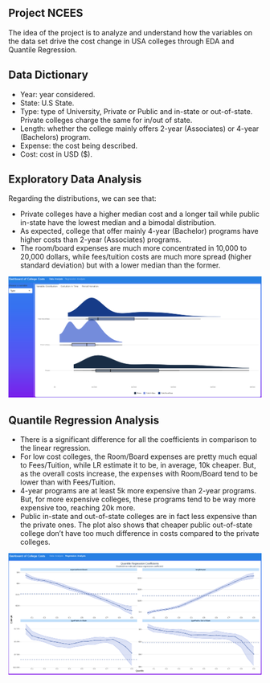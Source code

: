 
<!-- README.md is generated from README.Rmd. Please edit that file -->

## Project NCEES

The idea of the project is to analyze and understand how the variables
on the data set drive the cost change in USA colleges through EDA and
Quantile Regression.

## Data Dictionary

- Year: year considered.  
- State: U.S State.  
- Type: type of University, Private or Public and in-state or
  out-of-state. Private colleges charge the same for in/out of state.  
- Length: whether the college mainly offers 2-year (Associates) or
  4-year (Bachelors) program.  
- Expense: the cost being described.  
- Cost: cost in USD (\$).

## Exploratory Data Analysis

Regarding the distributions, we can see that:  
- Private colleges have a higher median cost and a longer tail while
public in-state have the lowest median and a bimodal distribution.  
- As expected, college that offer mainly 4-year (Bachelor) programs have
higher costs than 2-year (Associates) programs.  
- The room/board expenses are much more concentrated in 10,000 to 20,000
dollars, while fees/tuition costs are much more spread (higher standard
deviation) but with a lower median than the former.

![](img/eda.PNG)

## Quantile Regression Analysis

- There is a significant difference for all the coefficients in
  comparison to the linear regression.  
- For low cost colleges, the Room/Board expenses are pretty much equal
  to Fees/Tuition, while LR estimate it to be, in average, 10k cheaper.
  But, as the overall costs increase, the expenses with Room/Board tend
  to be lower than with Fees/Tuition.  
- 4-year programs are at least 5k more expensive than 2-year programs.
  But, for more expensive colleges, these programs tend to be way more
  expensive too, reaching 20k more.  
- Public in-state and out-of-state colleges are in fact less expensive
  than the private ones. The plot also shows that cheaper public
  out-of-state college don’t have too much difference in costs compared
  to the private colleges.

![](img/qr.PNG)
